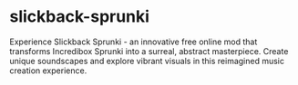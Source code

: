 # slickback-sprunki
Experience Slickback Sprunki - an innovative free online mod that transforms Incredibox Sprunki into a surreal, abstract masterpiece. Create unique soundscapes and explore vibrant visuals in this reimagined music creation experience.
